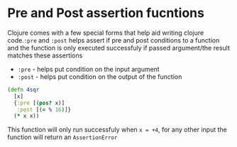 # Pre and Post assertion fucntions

Clojure comes with a few special forms that help aid writing clojure code.`:pre` and `:post` helps assert if pre and post conditions to a function and the function is only executed successfuly if passed argument/the result matches these assertions

- `:pre` - helps put condition on the input argument
- `:post` - helps put condition on the output of the function

```clojure
(defn 4sqr
  [x]
  {:pre [(pos? x)]
   :post [(= % 16)]}
  (* x x))
```
This function will only run successfuly when `x = +4`, for any other input the function will return an `AssertionError`